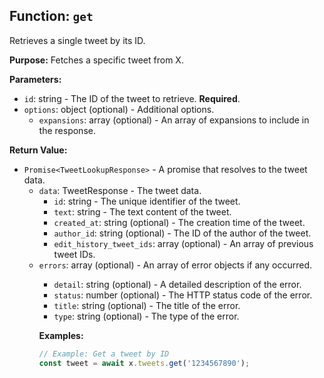 ## Function: `get`

Retrieves a single tweet by its ID.

**Purpose:**
Fetches a specific tweet from X.

**Parameters:**
- `id`: string - The ID of the tweet to retrieve. **Required**.
- `options`: object (optional) - Additional options.
  - `expansions`: array<string> (optional) - An array of expansions to include in the response.

**Return Value:**
- `Promise<TweetLookupResponse>` - A promise that resolves to the tweet data.
  - `data`: TweetResponse - The tweet data.
    - `id`: string - The unique identifier of the tweet.
    - `text`: string - The text content of the tweet.
    - `created_at`: string (optional) - The creation time of the tweet.
    - `author_id`: string (optional) - The ID of the author of the tweet.
    - `edit_history_tweet_ids`: array<string> (optional) - An array of previous tweet IDs.
  - `errors`: array<object> (optional) - An array of error objects if any occurred.
    - `detail`: string (optional) - A detailed description of the error.
    - `status`: number (optional) - The HTTP status code of the error.
    - `title`: string (optional) - The title of the error.
    - `type`: string (optional) - The type of the error.

**Examples:**
```typescript
// Example: Get a tweet by ID
const tweet = await x.tweets.get('1234567890');
```